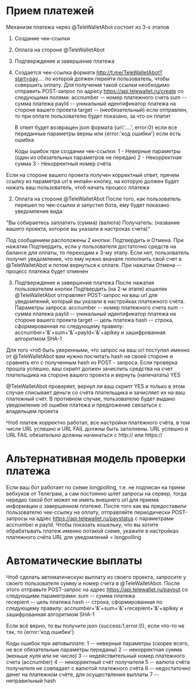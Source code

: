 # Прием платежей

Механизм платежа через @TeleWalletAbot состоит из 3-х этапов
1) Создание чек-ссылки
2) Оплата на стороне @TeleWalletAbot
3) Подтверждение и завершение платежа

1) Создается чек-ссылка формата http://t.me/TeleWalletAbot?start=pay....   по которой должен перейти пользователь, чтобы совершить оплату. Для получения такой ссылки необходимо отправить POST-запрос по адресу https://api.telewallet.ru/create  со следующими полями:
    accnumber  -- номер платежного счета
    sum -- сумма платежа
    payId -- уникальный идентификатор платежа на стороне вашего проекта
    target -- (необязательный) если отправлен, то при оплате пользователю будет показано, за что он платит
    
    В ответ будет возвращен json формата {url:'....', error:0} если все переданные параметры верны или {error:'код ошибки'} если есть ошибка
    
    Коды ошибок при создании чек-ссылки:
    1 - Неверные параметры  (один из обязательных параметров не передан)
    2 - Некорректная сумма
    3 - Некорректный номер счёта
    
Если на стороне вашего проекта получен корректный ответ, прячем ссылку из параметра url в инлайн-кнопку, на которую должен будет нажать ваш пользователь, чтоб начать процесс платежа

2) Оплата на стороне @TeleWalletAbot
После того, как пользователь перешел по чек-ссылки и запустил бота, ему будет показано уведомление вида:

"Вы собираетесь заплатить (сумма) (валюта)
Получатель: (название вашего проекта, которое вы указали в настроках счета)"

Под сообщением расположены 2 кнопки: Подтвердить и Отмена. При нажатии Подтвердить, если у пользователя достаточно средств на балансе для оплаты, то переходим к 3-му этапу. Если нет, пользователь получит уведомление, что ему нужно вначале пополнить свой счет в @TeleWalletAbot и потом вернуться к оплате. При нажатии Отмена -- процесс платежа будет отменен

3) Подтверждение и завершение платежа
После нажатия пользователем кнопки Подтвердить (на 2-м этапе) кошелек @TeleWalletAbot отправляет POST-запрос на ваш url для уведомлений, который вы указали в настройках платежного счёта. 
Параметры запроса:
    accnumber  -- номер платежного счета
    sum -- сумма платежа
    payId -- уникальный идентификатор платежа на стороне вашего проекта
    target -- цель платежа
    hash -- строка, сформированная по следующему правилу: accnumber+'&'+sum+'&'+payId+'&'+apikey и зашифрованная алгоритмом SHA-1

Для того чтоб быть уверенными, что запрос на ваш url поступил именно от @TeleWalletAbot вам нужно посчитать hash на своей стороне и сравнить его с полученным hash из POST - запроса. Если проверка прошла успешно, ваш скрипт должен зачислить средства на счет плательщика на стороне вашего проекта и вернуть (напечатать) YES

@TeleWalletAbot проверяет, вернул ли ваш скрипт YES и только в этом случае списывает деньги со счёта плательщика и зачисляет их на ваш платежный счёт. В противном случае, пользователю будет выдано уведомление об ошибке платежа и предложение связаться с владельцем проекта

Чтоб платеж корректно работал, все настройки платежного счёта, в том числе URL успешно и URL FAIL должны быть заполнены. URL успешно и URL FAIL обязательно должны начинаться с http:// или https://

# Альтернативная модель проверки платежа
Если ваш бот работает по схеме longpolling, т.е. не подписан на прием вебхуков от Телеграм, а сам постоянно шлет запросы на сервер, тогда нередко такой бот может не иметь внешнего url для приема информации о завершенном платеже.
После того как вы предоставили пользователю чек-ссылку на оплату, отправляйте периодически POST-запросы на адрес https://api.telewallet.ru/paystatus с параметрами accnumber и payId. Чтобы показать кошельку, что вы хотите обрабатывать платеж именно потакой схеме, укажите в настройках платежного счёта URL для уведомлений = longpolling

# Автоматические выплаты
Чтоб сделать автоматическую выплату из своего проекта, запросите у своего пользователя сумму и номер счета в @TeleWalletAbot. После этого отправьте POST-запрос на адрес https://api.telewallet.ru/payout со следующими параметрами:
    sum -- сумма платежа    
    recepient -- цель платежа
    hash -- строка, сформированная по следующему правилу: accnumber+'&'+sum+'&'+recepient+'&'+apikey и зашифрованная алгоритмом SHA-1
 
 Если всё верно, то вы получите json {success:1,error:0}, если что-то не так, то {error:'код ошибки'}
 
 Коды ошибок при автовыплате:
 1 -- неверные параметры (скорее всего, не все обязательные параметры переданы)
 2 -- некорректная сумма (меньше нуля или не число)
 3 -- недействительный номер платежного счета (accnumber)
 4 -- некорректный счёт получателя
 5 -- валюта счёта получателя не совпадает с валютой платежного счёта
 6 -- недостаточно денег на платежном счёте, для осуществления выплаты
 7 -- неправильный hash


    
